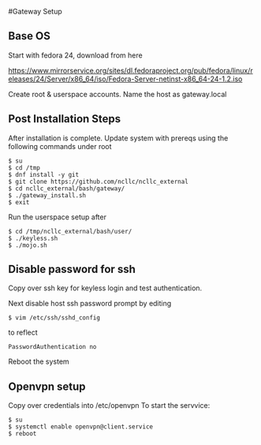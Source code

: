 #Gateway Setup

## Base OS

Start with fedora 24, download from here

https://www.mirrorservice.org/sites/dl.fedoraproject.org/pub/fedora/linux/releases/24/Server/x86_64/iso/Fedora-Server-netinst-x86_64-24-1.2.iso

Create root & userspace accounts. Name the host as gateway.local

## Post Installation Steps

After installation is complete. Update system with prereqs using the following commands under root 

    $ su
    $ cd /tmp
    $ dnf install -y git
    $ git clone https://github.com/ncllc/ncllc_external
    $ cd ncllc_external/bash/gateway/
    $ ./gateway_install.sh
    $ exit
    
Run the userspace setup after

    $ cd /tmp/ncllc_external/bash/user/
    $ ./keyless.sh
    $ ./mojo.sh

## Disable password for ssh

Copy over ssh key for keyless login and test authentication.

Next disable host ssh password prompt by editing 

    $ vim /etc/ssh/sshd_config
to reflect

    PasswordAuthentication no

Reboot the system


## Openvpn setup

Copy over credentials into /etc/openvpn
To start the servvice:

    $ su
    $ systemctl enable openvpn@client.service
    $ reboot
